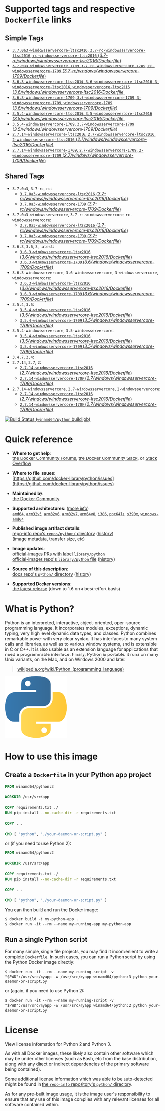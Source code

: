 <!--

********************************************************************************

WARNING:

    DO NOT EDIT "python/README.md"

    IT IS AUTO-GENERATED

    (from the other files in "python/" combined with a set of templates)

********************************************************************************

-->

# Supported tags and respective `Dockerfile` links

## Simple Tags


-	[`3.7.0a3-windowsservercore-ltsc2016`, `3.7-rc-windowsservercore-ltsc2016`, `rc-windowsservercore-ltsc2016` (*3.7-rc/windows/windowsservercore-ltsc2016/Dockerfile*)](https://github.com/docker-library/python/blob/ba34cdcf7860a9fb6a272f8e1b13b753b11d912b/3.7-rc/windows/windowsservercore-ltsc2016/Dockerfile)
-	[`3.7.0a3-windowsservercore-1709`, `3.7-rc-windowsservercore-1709`, `rc-windowsservercore-1709` (*3.7-rc/windows/windowsservercore-1709/Dockerfile*)](https://github.com/docker-library/python/blob/ba34cdcf7860a9fb6a272f8e1b13b753b11d912b/3.7-rc/windows/windowsservercore-1709/Dockerfile)
-	[`3.6.3-windowsservercore-ltsc2016`, `3.6-windowsservercore-ltsc2016`, `3-windowsservercore-ltsc2016`, `windowsservercore-ltsc2016` (*3.6/windows/windowsservercore-ltsc2016/Dockerfile*)](https://github.com/docker-library/python/blob/ce648832b041293fa3542af884ac5a44a67354d3/3.6/windows/windowsservercore-ltsc2016/Dockerfile)
-	[`3.6.3-windowsservercore-1709`, `3.6-windowsservercore-1709`, `3-windowsservercore-1709`, `windowsservercore-1709` (*3.6/windows/windowsservercore-1709/Dockerfile*)](https://github.com/docker-library/python/blob/ce648832b041293fa3542af884ac5a44a67354d3/3.6/windows/windowsservercore-1709/Dockerfile)
-	[`3.5.4-windowsservercore-ltsc2016`, `3.5-windowsservercore-ltsc2016` (*3.5/windows/windowsservercore-ltsc2016/Dockerfile*)](https://github.com/docker-library/python/blob/ce648832b041293fa3542af884ac5a44a67354d3/3.5/windows/windowsservercore-ltsc2016/Dockerfile)
-	[`3.5.4-windowsservercore-1709`, `3.5-windowsservercore-1709` (*3.5/windows/windowsservercore-1709/Dockerfile*)](https://github.com/docker-library/python/blob/ce648832b041293fa3542af884ac5a44a67354d3/3.5/windows/windowsservercore-1709/Dockerfile)
-	[`2.7.14-windowsservercore-ltsc2016`, `2.7-windowsservercore-ltsc2016`, `2-windowsservercore-ltsc2016` (*2.7/windows/windowsservercore-ltsc2016/Dockerfile*)](https://github.com/docker-library/python/blob/ce648832b041293fa3542af884ac5a44a67354d3/2.7/windows/windowsservercore-ltsc2016/Dockerfile)
-	[`2.7.14-windowsservercore-1709`, `2.7-windowsservercore-1709`, `2-windowsservercore-1709` (*2.7/windows/windowsservercore-1709/Dockerfile*)](https://github.com/docker-library/python/blob/ce648832b041293fa3542af884ac5a44a67354d3/2.7/windows/windowsservercore-1709/Dockerfile)

## Shared Tags

-	`3.7.0a3`, `3.7-rc`, `rc`:
	-	[`3.7.0a3-windowsservercore-ltsc2016` (*3.7-rc/windows/windowsservercore-ltsc2016/Dockerfile*)](https://github.com/docker-library/python/blob/ba34cdcf7860a9fb6a272f8e1b13b753b11d912b/3.7-rc/windows/windowsservercore-ltsc2016/Dockerfile)
	-	[`3.7.0a3-windowsservercore-1709` (*3.7-rc/windows/windowsservercore-1709/Dockerfile*)](https://github.com/docker-library/python/blob/ba34cdcf7860a9fb6a272f8e1b13b753b11d912b/3.7-rc/windows/windowsservercore-1709/Dockerfile)
-	`3.7.0a3-windowsservercore`, `3.7-rc-windowsservercore`, `rc-windowsservercore`:
	-	[`3.7.0a3-windowsservercore-ltsc2016` (*3.7-rc/windows/windowsservercore-ltsc2016/Dockerfile*)](https://github.com/docker-library/python/blob/ba34cdcf7860a9fb6a272f8e1b13b753b11d912b/3.7-rc/windows/windowsservercore-ltsc2016/Dockerfile)
	-	[`3.7.0a3-windowsservercore-1709` (*3.7-rc/windows/windowsservercore-1709/Dockerfile*)](https://github.com/docker-library/python/blob/ba34cdcf7860a9fb6a272f8e1b13b753b11d912b/3.7-rc/windows/windowsservercore-1709/Dockerfile)
-	`3.6.3`, `3.6`, `3`, `latest`:
	-	[`3.6.3-windowsservercore-ltsc2016` (*3.6/windows/windowsservercore-ltsc2016/Dockerfile*)](https://github.com/docker-library/python/blob/ce648832b041293fa3542af884ac5a44a67354d3/3.6/windows/windowsservercore-ltsc2016/Dockerfile)
	-	[`3.6.3-windowsservercore-1709` (*3.6/windows/windowsservercore-1709/Dockerfile*)](https://github.com/docker-library/python/blob/ce648832b041293fa3542af884ac5a44a67354d3/3.6/windows/windowsservercore-1709/Dockerfile)
-	`3.6.3-windowsservercore`, `3.6-windowsservercore`, `3-windowsservercore`, `windowsservercore`:
	-	[`3.6.3-windowsservercore-ltsc2016` (*3.6/windows/windowsservercore-ltsc2016/Dockerfile*)](https://github.com/docker-library/python/blob/ce648832b041293fa3542af884ac5a44a67354d3/3.6/windows/windowsservercore-ltsc2016/Dockerfile)
	-	[`3.6.3-windowsservercore-1709` (*3.6/windows/windowsservercore-1709/Dockerfile*)](https://github.com/docker-library/python/blob/ce648832b041293fa3542af884ac5a44a67354d3/3.6/windows/windowsservercore-1709/Dockerfile)
-	`3.5.4`, `3.5`:
	-	[`3.5.4-windowsservercore-ltsc2016` (*3.5/windows/windowsservercore-ltsc2016/Dockerfile*)](https://github.com/docker-library/python/blob/ce648832b041293fa3542af884ac5a44a67354d3/3.5/windows/windowsservercore-ltsc2016/Dockerfile)
	-	[`3.5.4-windowsservercore-1709` (*3.5/windows/windowsservercore-1709/Dockerfile*)](https://github.com/docker-library/python/blob/ce648832b041293fa3542af884ac5a44a67354d3/3.5/windows/windowsservercore-1709/Dockerfile)
-	`3.5.4-windowsservercore`, `3.5-windowsservercore`:
	-	[`3.5.4-windowsservercore-ltsc2016` (*3.5/windows/windowsservercore-ltsc2016/Dockerfile*)](https://github.com/docker-library/python/blob/ce648832b041293fa3542af884ac5a44a67354d3/3.5/windows/windowsservercore-ltsc2016/Dockerfile)
	-	[`3.5.4-windowsservercore-1709` (*3.5/windows/windowsservercore-1709/Dockerfile*)](https://github.com/docker-library/python/blob/ce648832b041293fa3542af884ac5a44a67354d3/3.5/windows/windowsservercore-1709/Dockerfile)
-	`3.4.7`, `3.4`:
-	`2.7.14`, `2.7`, `2`:
	-	[`2.7.14-windowsservercore-ltsc2016` (*2.7/windows/windowsservercore-ltsc2016/Dockerfile*)](https://github.com/docker-library/python/blob/ce648832b041293fa3542af884ac5a44a67354d3/2.7/windows/windowsservercore-ltsc2016/Dockerfile)
	-	[`2.7.14-windowsservercore-1709` (*2.7/windows/windowsservercore-1709/Dockerfile*)](https://github.com/docker-library/python/blob/ce648832b041293fa3542af884ac5a44a67354d3/2.7/windows/windowsservercore-1709/Dockerfile)
-	`2.7.14-windowsservercore`, `2.7-windowsservercore`, `2-windowsservercore`:
	-	[`2.7.14-windowsservercore-ltsc2016` (*2.7/windows/windowsservercore-ltsc2016/Dockerfile*)](https://github.com/docker-library/python/blob/ce648832b041293fa3542af884ac5a44a67354d3/2.7/windows/windowsservercore-ltsc2016/Dockerfile)
	-	[`2.7.14-windowsservercore-1709` (*2.7/windows/windowsservercore-1709/Dockerfile*)](https://github.com/docker-library/python/blob/ce648832b041293fa3542af884ac5a44a67354d3/2.7/windows/windowsservercore-1709/Dockerfile)

[![Build Status](https://doi-janky.infosiftr.net/job/multiarch/job/windows-amd64/job/python/badge/icon) (`winamd64/python` build job)](https://doi-janky.infosiftr.net/job/multiarch/job/windows-amd64/job/python/)

# Quick reference

-	**Where to get help**:  
	[the Docker Community Forums](https://forums.docker.com/), [the Docker Community Slack](https://blog.docker.com/2016/11/introducing-docker-community-directory-docker-community-slack/), or [Stack Overflow](https://stackoverflow.com/search?tab=newest&q=docker)

-	**Where to file issues**:  
	[https://github.com/docker-library/python/issues](https://github.com/docker-library/python/issues)

-	**Maintained by**:  
	[the Docker Community](https://github.com/docker-library/python)

-	**Supported architectures**: ([more info](https://github.com/docker-library/official-images#architectures-other-than-amd64))  
	[`amd64`](https://hub.docker.com/r/amd64/python/), [`arm32v5`](https://hub.docker.com/r/arm32v5/python/), [`arm32v6`](https://hub.docker.com/r/arm32v6/python/), [`arm32v7`](https://hub.docker.com/r/arm32v7/python/), [`arm64v8`](https://hub.docker.com/r/arm64v8/python/), [`i386`](https://hub.docker.com/r/i386/python/), [`ppc64le`](https://hub.docker.com/r/ppc64le/python/), [`s390x`](https://hub.docker.com/r/s390x/python/), [`windows-amd64`](https://hub.docker.com/r/winamd64/python/)

-	**Published image artifact details**:  
	[repo-info repo's `repos/python/` directory](https://github.com/docker-library/repo-info/blob/master/repos/python) ([history](https://github.com/docker-library/repo-info/commits/master/repos/python))  
	(image metadata, transfer size, etc)

-	**Image updates**:  
	[official-images PRs with label `library/python`](https://github.com/docker-library/official-images/pulls?q=label%3Alibrary%2Fpython)  
	[official-images repo's `library/python` file](https://github.com/docker-library/official-images/blob/master/library/python) ([history](https://github.com/docker-library/official-images/commits/master/library/python))

-	**Source of this description**:  
	[docs repo's `python/` directory](https://github.com/docker-library/docs/tree/master/python) ([history](https://github.com/docker-library/docs/commits/master/python))

-	**Supported Docker versions**:  
	[the latest release](https://github.com/docker/docker-ce/releases/latest) (down to 1.6 on a best-effort basis)

# What is Python?

Python is an interpreted, interactive, object-oriented, open-source programming language. It incorporates modules, exceptions, dynamic typing, very high level dynamic data types, and classes. Python combines remarkable power with very clear syntax. It has interfaces to many system calls and libraries, as well as to various window systems, and is extensible in C or C++. It is also usable as an extension language for applications that need a programmable interface. Finally, Python is portable: it runs on many Unix variants, on the Mac, and on Windows 2000 and later.

> [wikipedia.org/wiki/Python_(programming_language)](https://en.wikipedia.org/wiki/Python_%28programming_language%29)

![logo](https://raw.githubusercontent.com/docker-library/docs/01c12653951b2fe592c1f93a13b4e289ada0e3a1/python/logo.png)

# How to use this image

## Create a `Dockerfile` in your Python app project

```dockerfile
FROM winamd64/python:3

WORKDIR /usr/src/app

COPY requirements.txt ./
RUN pip install --no-cache-dir -r requirements.txt

COPY . .

CMD [ "python", "./your-daemon-or-script.py" ]
```

or (if you need to use Python 2):

```dockerfile
FROM winamd64/python:2

WORKDIR /usr/src/app

COPY requirements.txt ./
RUN pip install --no-cache-dir -r requirements.txt

COPY . .

CMD [ "python", "./your-daemon-or-script.py" ]
```

You can then build and run the Docker image:

```console
$ docker build -t my-python-app .
$ docker run -it --rm --name my-running-app my-python-app
```

## Run a single Python script

For many simple, single file projects, you may find it inconvenient to write a complete `Dockerfile`. In such cases, you can run a Python script by using the Python Docker image directly:

```console
$ docker run -it --rm --name my-running-script -v "$PWD":/usr/src/myapp -w /usr/src/myapp winamd64/python:3 python your-daemon-or-script.py
```

or (again, if you need to use Python 2):

```console
$ docker run -it --rm --name my-running-script -v "$PWD":/usr/src/myapp -w /usr/src/myapp winamd64/python:2 python your-daemon-or-script.py
```

# License

View license information for [Python 2](https://docs.python.org/2/license.html) and [Python 3](https://docs.python.org/3/license.html).

As with all Docker images, these likely also contain other software which may be under other licenses (such as Bash, etc from the base distribution, along with any direct or indirect dependencies of the primary software being contained).

Some additional license information which was able to be auto-detected might be found in [the `repo-info` repository's `python/` directory](https://github.com/docker-library/repo-info/tree/master/repos/python).

As for any pre-built image usage, it is the image user's responsibility to ensure that any use of this image complies with any relevant licenses for all software contained within.
